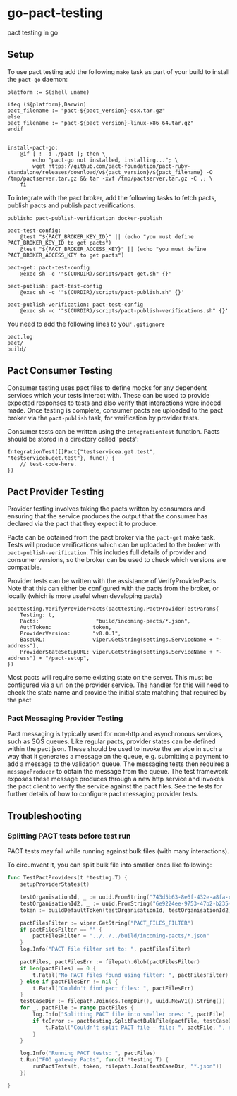 # go-pact-testing
pact testing in go

## Setup

To use pact testing add the following `make` task as part of your build to install the `pact-go` daemon:

```
platform := $(shell uname)

ifeq (${platform},Darwin)
pact_filename := "pact-${pact_version}-osx.tar.gz"
else
pact_filename := "pact-${pact_version}-linux-x86_64.tar.gz"
endif


install-pact-go:
	@if [ ! -d ./pact ]; then \
		echo "pact-go not installed, installing..."; \
		wget https://github.com/pact-foundation/pact-ruby-standalone/releases/download/v${pact_version}/${pact_filename} -O /tmp/pactserver.tar.gz && tar -xvf /tmp/pactserver.tar.gz -C .; \
	fi
```

To integrate with the pact broker, add the following tasks to fetch pacts, publish pacts and publish pact verifications.

```
publish: pact-publish-verification docker-publish

pact-test-config:
	@test "${PACT_BROKER_KEY_ID}" || (echo "you must define PACT_BROKER_KEY_ID to get pacts")
	@test "${PACT_BROKER_ACCESS_KEY}" || (echo "you must define PACT_BROKER_ACCESS_KEY to get pacts")

pact-get: pact-test-config
	@exec sh -c '"$(CURDIR)/scripts/pact-get.sh" {}'

pact-publish: pact-test-config
	@exec sh -c '"$(CURDIR)/scripts/pact-publish.sh" {}'

pact-publish-verification: pact-test-config
	@exec sh -c '"$(CURDIR)/scripts/pact-publish-verifications.sh" {}'
```


You need to add the following lines to your `.gitignore`

```
pact.log
pact/
build/
```

## Pact Consumer Testing
Consumer testing uses pact files to define mocks for any dependent services which your tests interact with. These 
can be used to provide expected responses to tests and also verify that interactions were indeed made. Once testing is 
complete, consumer pacts are uploaded to the pact broker via the `pact-publish` task, for verification by provider tests. 

Consumer tests can be written using the `IntegrationTest` function. Pacts should be stored in a directory called 'pacts': 
```
IntegrationTest([]Pact{"testservicea.get.test", "testserviceb.get.test"}, func() {
    // test-code-here. 
})
```

## Pact Provider Testing
Provider testing involves taking the pacts written by consumers and ensuring that the service produces the output that 
the consumer has declared via the pact that they expect it to produce. 

Pacts can be obtained from the pact broker via the `pact-get` make task. Tests will produce verifications which can 
be uploaded to the broker with `pact-publish-verification`. This includes full details of provider and consumer 
versions, so the broker can be used to check which versions are compatible.

Provider tests can be written with the assistance of VerifyProviderPacts. Note that this can either be configured 
with the pacts from the broker, or locally (which is more useful when developing pacts)
```
pacttesting.VerifyProviderPacts(pacttesting.PactProviderTestParams{
    Testing: t,
    Pacts:                  "build/incoming-pacts/*.json",
    AuthToken:             token,
    ProviderVersion:       "v0.0.1",
    BaseURL:               viper.GetString(settings.ServiceName + "-address"),
    ProviderStateSetupURL: viper.GetString(settings.ServiceName + "-address") + "/pact-setup",
})
``` 

Most pacts will require some existing state on the server. This must be configured via a url on the provider service.
The handler for this will need to check the state name and provide the initial state matching that required by the pact

### Pact Messaging Provider Testing
Pact messaging is typically used for non-http and asynchronous services, such as SQS queues. 
Like regular pacts, provider states can be defined within the pact json. These should be used to invoke the service in such a way that it generates a message on the queue, e.g. submitting a payment to add a message to the validation queue. 
The messaging tests then requires a `messageProducer` to obtain the message from the queue. 
The test framework exposes these message produces through a new http service and invokes the pact client to verify the service against the pact files. 
See the tests for further details of how to configure pact messaging provider tests.  

## Troubleshooting

### Splitting PACT tests before test run

PACT tests may fail while running against bulk files (with many interactions).

To circumvent it, you can split bulk file into smaller ones like following:

```go
func TestPactProviders(t *testing.T) {
	setupProviderStates(t)

	testOrganisationId, _ := uuid.FromString("743d5b63-8e6f-432e-a8fa-c5d8d2ee5fcb")
	testOrganisationId2, _ := uuid.FromString("6e9224ee-9753-47b2-b235-b155e951ab64")
	token := buildDefaultToken(testOrganisationId, testOrganisationId2)

	pactFilesFilter := viper.GetString("PACT_FILES_FILTER")
	if pactFilesFilter == "" {
		pactFilesFilter = "../../../build/incoming-pacts/*.json"
	}
	log.Info("PACT file filter set to: ", pactFilesFilter)

	pactFiles, pactFilesErr := filepath.Glob(pactFilesFilter)
	if len(pactFiles) == 0 {
		t.Fatal("No PACT files found using filter: ", pactFilesFilter)
	} else if pactFilesErr != nil {
		t.Fatal("Couldn't find pact files: ", pactFilesErr)
	}
	testCaseDir := filepath.Join(os.TempDir(), uuid.NewV1().String())
	for _, pactFile := range pactFiles {
		log.Info("Splitting PACT file into smaller ones: ", pactFile)
		if tcError := pacttesting.SplitPactBulkFile(pactFile, testCaseDir); tcError != nil {
			t.Fatal("Couldn't split PACT file - file: ", pactFile, ", error: ", tcError)
		}
	}

	log.Info("Running PACT tests: ", pactFiles)
	t.Run("FOO gateway Pacts", func(t *testing.T) {
		runPactTests(t, token, filepath.Join(testCaseDir, "*.json"))
	})

}
```